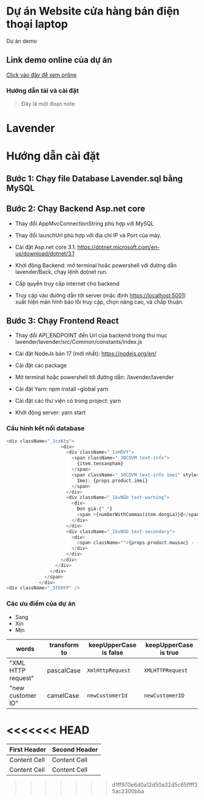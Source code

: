 # Dự án Website cửa hàng bán điện thoại laptop
Dự án demo


## Link demo online của dự án
[Click vào đây để xem online](https://www.youtube.com/watch?v=Zzn9-ATB9aU)

### Hướng dẫn tải và cài đặt

> Đây là một đoạn note
# Lavender
# Hướng dẫn cài đặt 
## **Bước 1: Chạy file Database Lavender.sql bằng MySQL** 

## **Bước 2: Chạy Backend Asp.net core**

- Thay đổi AppMvcConnectionString phù hợp với MySQL

- Thay đổi launchUrl phù hợp với địa chỉ IP và Port của máy.

- Cài đặt Asp.net core 3.1: <https://dotnet.microsoft.com/en-us/download/dotnet/3.1>
 
- Khởi động Backend: mở terminal hoăc powershell với đường dẫn lavender/Back, chạy lệnh dotnet run.
 
- Cấp quyền truy câp internet cho backend

- Truy cập vào đường dẫn tới server (mặc định <https://localhost:5001>) xuất hiện màn hình báo lỗi truy cập, chọn nâng cao, và chấp thuận.

## **Bước 3: Chạy Frontend React** 
- Thay đổi API\_ENDPOINT đến Url của backend trong thư mục lavender/lavender/src/Common/constants/index.js

- Cài đặt NodeJs bản 17 (mới nhất):  <https://nodejs.org/en/>
 
- Cài đặt các package

- Mở terminal hoặc powershell tới đường dẫn: /lavender/lavender

- Cài đặt Yarn: npm install –global yarn

- Cài đặt các thư viện có trong project: yarn

- Khởi động server: yarn start


### Cấu hình kết nối database
```php
<div className="_1cxKtp">
                    <div>
                      <div className="_1xHDVY">
                        <span className="_30COVM text-info">
                          {item.tensanpham}
                        </span>
                        <span className="_30COVM text-info imei" style={{paddingLeft:"40px"}}>
                          Imei: {props.product.imei}
                        </span>
                      </div>
                      <div className="_1kvNGb text-warning">
                        <div>
                          Đơn giá:{" "}
                          <span >{numberWithCommas(item.dongia)}₫</span>
                        </div>
                      </div>
                      <div className="_1kvNGb text-secondary">
                        <div>
                          <span className="">{props.product.mausac} - {props.product.dungluong}</span>
                        </div>
                      </div>
                    </div>
                  </div>
                </div>
              </span>
            </div>
<div className="_3tEHtP" />
```

### Các ưu điểm của dự án
- Sang 
- Xịn 
- Mịn

| words              | transform to | keepUpperCase is false | keepUpperCase is true |  
|--------------------|--------------|------------------------|-----------------------|  
| "XML HTTP request" | pascalCase   | `XmlHttpRequest`       | `XMLHTTPRequest`      |  
| "new customer ID"  | camelCase    | `newCustomerId`        | `newCustomerID`       |  


<!-- TABLE_GENERATE_START -->

<<<<<<< HEAD
=======
| First Header  | Second Header |
| ------------- | ------------- |
| Content Cell  | Content Cell  |
| Content Cell  | Content Cell  |

<!-- TABLE_GENERATE_END -->


>>>>>>> d1ff970e6d0a12d50a32d5c65ffff35ac2300bba


